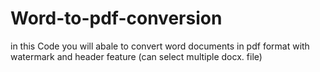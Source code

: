 # Word-to-pdf-conversion
in this Code you will abale to convert word documents in pdf format with watermark and header feature (can select multiple docx. file)
